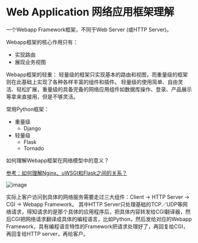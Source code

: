 # Web Application 网络应用框架理解

一个Webapp Framework框架，不同于Web Server (或HTTP Server)。

Webapp框架的核心作用只有：
- 实现路由
- 展现业务视图

Webapp框架的轻重：
轻量级的框架只实现基本的路由和视图，而重量级的框架则在此基础上实现了各种各样丰富的组件和插件。
轻量级的使用简单、自由灵活、轻松扩展，重量级的具备完备的网络应用组件如数据库操作、登录、产品展示等拿来直接用，但是不够灵活。

常用Python框架：
- 重量级
    - Django
- 轻量级
    - Flask
    - Tornado

如何理解Webapp框架在网络模型中的意义？

[参考：如何理解Nginx、uWSGI和Flask之间的关系？](http://python.jobbole.com/87588/)

![image](https://user-images.githubusercontent.com/14041622/49063055-13027100-f251-11e8-868f-61b726a88cbc.png)

实际上客户访问到具体的网络服务需要走过三大组件：Client -> HTTP Server -> CGI -> Webapp Framework。
其中HTTP Server只处理基础的TCP／UDP等网络请求，得知请求的是那个具体的应用程序后，把具体内容转发给CGI翻译器，然后CGI把网络请求翻译成具体的编程语言，比如Python，然后发给对应的Webapp Framework，具有编程语言特性的Framework把请求处理好了，再回复给CGI，再回复给HTTP server，再给客户。

